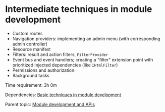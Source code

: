 # Intermediate techniques in module development

- Custom routes
- Navigation providers: implementing an admin menu (with corresponding admin controller)
- Resource manifest
- Filters: result and action filters, `FilterProvider`
- Event bus and event handlers; creating a "filter" extension point with prioritized injected dependencies (like `IHtmlFilter`)
- Permissions and authorization
- Background tasks

Time requirement: 3h 0m

Dependencies: [Basic techniques in module development](BasicTechniquesInModuleDevelopment)

Parent topic: [Module development and APIs](./)
